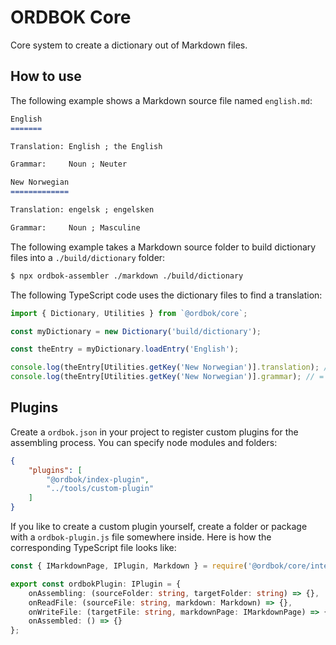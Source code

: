 ORDBOK Core
===========

Core system to create a dictionary out of Markdown files.



How to use
----------

The following example shows a Markdown source file named `english.md`:
```md
English
=======

Translation: English ; the English

Grammar:     Noun ; Neuter

New Norwegian
=============

Translation: engelsk ; engelsken

Grammar:     Noun ; Masculine
```

The following example takes a Markdown source folder to build dictionary files
into a `./build/dictionary` folder:
```sh
$ npx ordbok-assembler ./markdown ./build/dictionary
```

The following TypeScript code uses the dictionary files to find a translation:
```ts
import { Dictionary, Utilities } from `@ordbok/core`;

const myDictionary = new Dictionary('build/dictionary');

const theEntry = myDictionary.loadEntry('English');

console.log(theEntry[Utilities.getKey('New Norwegian')].translation); // = engelsk, engelsken
console.log(theEntry[Utilities.getKey('New Norwegian')].grammar); // = Noun, Masculine
```



Plugins
-------

Create a `ordbok.json` in your project to register custom plugins for the
assembling process. You can specify node modules and folders:
```json
{
    "plugins": [
        "@ordbok/index-plugin",
        "../tools/custom-plugin"
    ]
}
```


If you like to create a custom plugin yourself, create a folder or package with
a `ordbok-plugin.js` file somewhere inside. Here is how the corresponding
TypeScript file looks like:
```ts
const { IMarkdownPage, IPlugin, Markdown } = require('@ordbok/core/internals');

export const ordbokPlugin: IPlugin = {
    onAssembling: (sourceFolder: string, targetFolder: string) => {},
    onReadFile: (sourceFile: string, markdown: Markdown) => {},
    onWriteFile: (targetFile: string, markdownPage: IMarkdownPage) => {},
    onAssembled: () => {}
};
```
